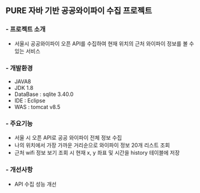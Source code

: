 ## PURE 자바 기반 공공와이파이 수집 프로젝트

### - 프로젝트 소개
* 서울시 공공와이파이 오픈 API를 수집하여 현재 위치의 근처 와이파이 정보를 볼 수 있는 서비스

### - 개발환경
* JAVA8
* JDK 1.8
* DataBase : sqlite 3.40.0
* IDE : Eclipse
* WAS : tomcat v8.5

### - 주요기능
* 서울 시 오픈 API로 공공 와이파이 전체 정보 수집
* 나의 위치에서 가장 가까운 거리순으로 와이파이 정보 20개 리스트 조회
* 근처 wifi 정보 보기 조회 시 현재 x, y 좌표 및 시간을 history 테이블에 저장

### - 개선사항
* API 수집 성능 개선

